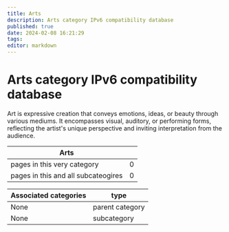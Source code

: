 ```yaml
---
title: Arts
description: Arts category IPv6 compatibility database
published: true
date: 2024-02-08 16:21:29 
tags:
editor: markdown
---
```


# Arts category IPv6 compatibility database


Art is expressive creation that conveys emotions, ideas, or beauty through various mediums. It encompasses visual, auditory, or performing forms, reflecting the artist's unique perspective and inviting interpretation from the audience.


| Arts   |   |
| - | - |
| pages in this very category | 0 |
| pages in this and all subcateogires | 0 |

| Associated categories | type |
| - | - |
| None | parent category |
| None | subcategory |